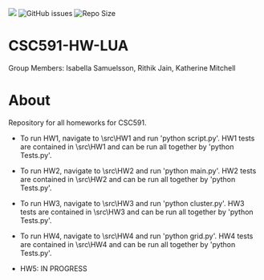 <!-- [![DOI](https://zenodo.org/badge/590978312.svg)](https://zenodo.org/badge/latestdoi/590978312) TODO: fix this -->

<a href="https://github.com/Nikhil1912/CSC510-HW_37/main/LICENSE.md"><img src="https://img.shields.io/github/license/insamuel/CSC591-HW-LUA?style=plastic" /></a>
![GitHub issues](https://img.shields.io/github/issues/insamuel/CSC591-HW-LUA)
![Repo Size](https://img.shields.io/github/repo-size/insamuel/CSC591-HW-LUA?color=brightgreen)



# CSC591-HW-LUA

Group Members: Isabella Samuelsson, Rithik Jain, Katherine Mitchell

# About

Repository for all homeworks for CSC591.

- To run HW1, navigate to \src\HW1 and run 'python script.py'. HW1 tests are contained in \src\HW1 and can be run all together by 'python Tests.py'.

- To run HW2, navigate to \src\HW2 and run 'python main.py'. HW2 tests are contained in \src\HW2 and can be run all together by 'python Tests.py'. 

- To run HW3, navigate to \src\HW3 and run 'python cluster.py'. HW3 tests are contained in \src\HW3 and can be run all together by 'python Tests.py'.

- To run HW4, navigate to \src\HW4 and run 'python grid.py'. HW4 tests are contained in \src\HW4 and can be run all together by 'python Tests.py'.

- HW5: IN PROGRESS




